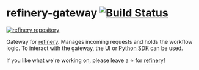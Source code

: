 # refinery-gateway [![Build Status](https://drone.dev.onetask.ai/api/badges/code-kern-ai/refinery-gateway/status.svg?ref=refs/heads/dev)](https://drone.dev.onetask.ai/code-kern-ai/refinery-gateway)
[![refinery repository](https://uploads-ssl.webflow.com/61e47fafb12bd56b40022a49/62c2f30f935f4d37dc864eeb_Kern%20refinery.png)](https://github.com/code-kern-ai/refinery)

Gateway for [refinery](https://github.com/code-kern-ai/refinery). Manages incoming requests and holds the workflow logic. To interact with the gateway, the [UI](https://github.com/code-kern-ai/refinery-ui) or [Python SDK](https://github.com/code-kern-ai/refinery-python) can be used.


If you like what we're working on, please leave a ⭐ for [refinery](https://github.com/code-kern-ai/refinery)!
